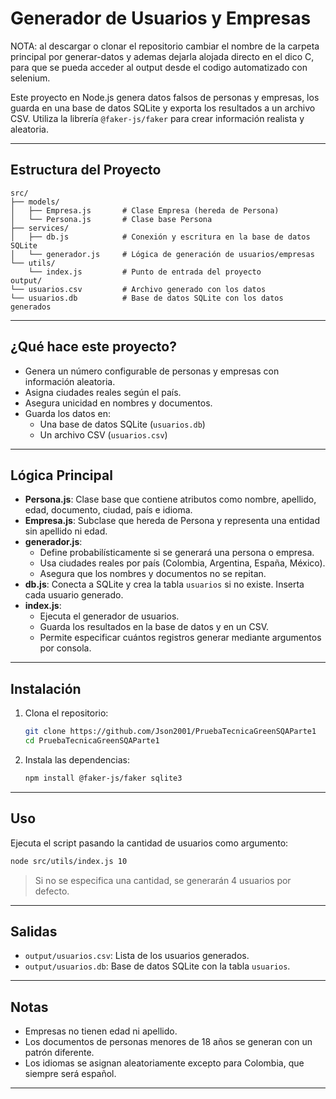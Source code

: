 #  Generador de Usuarios y Empresas
NOTA: al descargar o clonar el repositorio cambiar el nombre de la carpeta principal por generar-datos y ademas dejarla alojada directo en el dico C, para que se pueda acceder al output desde el codigo automatizado con selenium.

Este proyecto en Node.js genera datos falsos de personas y empresas, los guarda en una base de datos SQLite y exporta los resultados a un archivo CSV. Utiliza la librería `@faker-js/faker` para crear información realista y aleatoria.

---

## Estructura del Proyecto

```
src/
├── models/
│   ├── Empresa.js       # Clase Empresa (hereda de Persona)
│   └── Persona.js       # Clase base Persona
├── services/
│   ├── db.js            # Conexión y escritura en la base de datos SQLite
│   └── generador.js     # Lógica de generación de usuarios/empresas
└── utils/
    └── index.js         # Punto de entrada del proyecto
output/
└── usuarios.csv         # Archivo generado con los datos
└── usuarios.db          # Base de datos SQLite con los datos generados
```

---

## ¿Qué hace este proyecto?

- Genera un número configurable de personas y empresas con información aleatoria.
- Asigna ciudades reales según el país.
- Asegura unicidad en nombres y documentos.
- Guarda los datos en:
  - Una base de datos SQLite (`usuarios.db`)
  - Un archivo CSV (`usuarios.csv`)

---

##  Lógica Principal

- **Persona.js**: Clase base que contiene atributos como nombre, apellido, edad, documento, ciudad, país e idioma.
- **Empresa.js**: Subclase que hereda de Persona y representa una entidad sin apellido ni edad.
- **generador.js**:
  - Define probabilísticamente si se generará una persona o empresa.
  - Usa ciudades reales por país (Colombia, Argentina, España, México).
  - Asegura que los nombres y documentos no se repitan.
- **db.js**: Conecta a SQLite y crea la tabla `usuarios` si no existe. Inserta cada usuario generado.
- **index.js**:
  - Ejecuta el generador de usuarios.
  - Guarda los resultados en la base de datos y en un CSV.
  - Permite especificar cuántos registros generar mediante argumentos por consola.

---

##  Instalación

1. Clona el repositorio:
   ```bash
   git clone https://github.com/Json2001/PruebaTecnicaGreenSQAParte1
   cd PruebaTecnicaGreenSQAParte1
   ```

2. Instala las dependencias:
   ```bash
   npm install @faker-js/faker sqlite3
   ```

---

## Uso

Ejecuta el script pasando la cantidad de usuarios como argumento:

```bash
node src/utils/index.js 10
```

> Si no se especifica una cantidad, se generarán 4 usuarios por defecto.

---

## Salidas

- `output/usuarios.csv`: Lista de los usuarios generados.
- `output/usuarios.db`: Base de datos SQLite con la tabla `usuarios`.

---

## Notas

- Empresas no tienen edad ni apellido.
- Los documentos de personas menores de 18 años se generan con un patrón diferente.
- Los idiomas se asignan aleatoriamente excepto para Colombia, que siempre será español.

---
